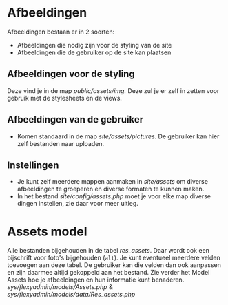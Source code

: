# AfbeeldingenAfbeeldingen bestaan er in 2 soorten:- Afbeeldingen die nodig zijn voor de styling van de site- Afbeeldingen die de gebruiker op de site kan plaatsen## Afbeeldingen voor de stylingDeze vind je in de map _public/assets/img._ Deze zul je er zelf in zetten voorgebruik met de stylesheets en de views.## Afbeeldingen van de gebruiker- Komen standaard in de map _site/assets/pictures_. De gebruiker kan hier zelf bestanden naar uploaden.## Instellingen- Je kunt zelf meerdere mappen aanmaken in _site/assets_ om diverse afbeeldingen te groeperen en diverse formaten te kunnen maken.- In het bestand _site/config/assets.php_ moet je voor elke map diverse dingen instellen, zie daar voor meer uitleg.# Assets modelAlle bestanden bijgehouden in de tabel _res_assets_. Daar wordt ook een bijschrift voor foto's bijgehouden (`alt`).Je kunt eventueel meerdere velden toevoegen aan deze tabel. De gebruiker kan die velden dan ook aanpassen en zijn daarmee altijd gekoppeld aan het bestand.Zie verder het Model Assets hoe je afbeeldingen en hun informatie kunt benaderen._sys/flexyadmin/models/Assets.php_ & _sys/flexyadmin/models/data/Res_assets.php_